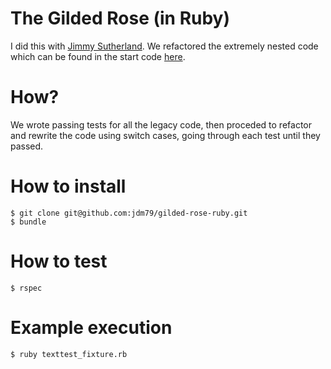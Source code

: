 # The Gilded Rose (in Ruby)

I did this with [Jimmy Sutherland](https://github.com/londonJim). We refactored the extremely nested code which can be found in the start code [here](https://github.com/emilybache/GildedRose-Refactoring-Kata).

# How?

We wrote passing tests for all the legacy code, then proceded to refactor and rewrite the code using switch cases, going through each test until they passed.

# How to install

```
$ git clone git@github.com:jdm79/gilded-rose-ruby.git
$ bundle 
```

# How to test

```
$ rspec
```

# Example execution

```
$ ruby texttest_fixture.rb
```